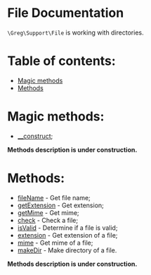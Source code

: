 # File Documentation

`\Greg\Support\File` is working with directories.

# Table of contents:

* [Magic methods](#magic-methods)
* [Methods](#methods)

# Magic methods:

* [__construct](#__construct);

**Methods description is under construction.**

# Methods:

* [fileName](#filename) - Get file name;
* [getExtension](#getextension) - Get extension;
* [getMime](#getmime) - Get mime;
* [check](#check) - Check a file;
* [isValid](#isvalid) - Determine if a file is valid;
* [extension](#extension) - Get extension of a file;
* [mime](#mime) - Get mime of a file;
* [makeDir](#makedir) - Make directory of a file.

**Methods description is under construction.**
